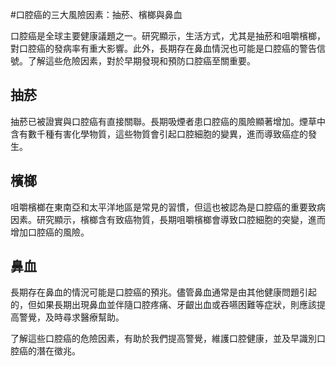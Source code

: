 #口腔癌的三大風險因素：抽菸、檳榔與鼻血

口腔癌是全球主要健康議題之一。研究顯示，生活方式，尤其是抽菸和咀嚼檳榔，對口腔癌的發病率有重大影響。此外，長期存在鼻血情況也可能是口腔癌的警告信號。了解這些危險因素，對於早期發現和預防口腔癌至關重要。

## 抽菸

抽菸已被證實與口腔癌有直接關聯。長期吸煙者患口腔癌的風險顯著增加。煙草中含有數千種有害化學物質，這些物質會引起口腔細胞的變異，進而導致癌症的發生。

## 檳榔

咀嚼檳榔在東南亞和太平洋地區是常見的習慣，但這也被認為是口腔癌的重要致病因素。研究顯示，檳榔含有致癌物質，長期咀嚼檳榔會導致口腔細胞的突變，進而增加口腔癌的風險。

## 鼻血

長期存在鼻血的情況可能是口腔癌的預兆。儘管鼻血通常是由其他健康問題引起的，但如果長期出現鼻血並伴隨口腔疼痛、牙齦出血或吞嚥困難等症狀，則應該提高警覺，及時尋求醫療幫助。

了解這些口腔癌的危險因素，有助於我們提高警覺，維護口腔健康，並及早識別口腔癌的潛在徵兆。